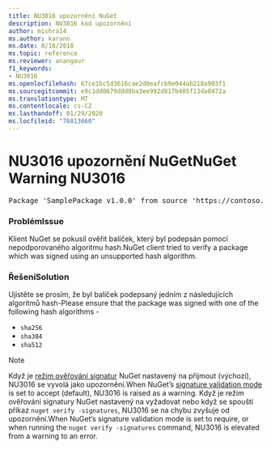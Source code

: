 ```yaml
---
title: NU3016 upozornění NuGet
description: NU3016 kód upozornění
author: mishra14
ms.author: karann
ms.date: 8/16/2018
ms.topic: reference
ms.reviewer: anangaur
f1_keywords:
- NU3016
ms.openlocfilehash: 67ce1bc5d3616cae2d0eafc69e044ab218a903f1
ms.sourcegitcommit: e9c1dd0679ddd8ba3ee992d817b405f13da0472a
ms.translationtype: MT
ms.contentlocale: cs-CZ
ms.lasthandoff: 01/29/2020
ms.locfileid: "76813660"
---
```

# <a name="nuget-warning-nu3016"></a><span data-ttu-id="9100d-103">NU3016 upozornění NuGet</span><span class="sxs-lookup"><span data-stu-id="9100d-103">NuGet Warning NU3016</span></span>

<pre>Package 'SamplePackage v1.0.0' from source 'https://contoso.com/index.json': The package hash uses an unsupported hash algorithm.</pre>

### <a name="issue"></a><span data-ttu-id="9100d-104">Problém</span><span class="sxs-lookup"><span data-stu-id="9100d-104">Issue</span></span>

<span data-ttu-id="9100d-105">Klient NuGet se pokusil ověřit balíček, který byl podepsán pomocí nepodporovaného algoritmu hash.</span><span class="sxs-lookup"><span data-stu-id="9100d-105">NuGet client tried to verify a package which was signed using an unsupported hash algorithm.</span></span>


### <a name="solution"></a><span data-ttu-id="9100d-106">Řešení</span><span class="sxs-lookup"><span data-stu-id="9100d-106">Solution</span></span>

<span data-ttu-id="9100d-107">Ujistěte se prosím, že byl balíček podepsaný jedním z následujících algoritmů hash-</span><span class="sxs-lookup"><span data-stu-id="9100d-107">Please ensure that the package was signed  with one of the following hash algorithms -</span></span> 
* `sha256`
* `sha384`
* `sha512`


> [!Note]
> <span data-ttu-id="9100d-108">Když je [režim ověřování signatur](../../consume-packages/installing-signed-packages.md#configure-package-signature-requirements) NuGet nastavený na přijmout (výchozí), NU3016 se vyvolá jako upozornění.</span><span class="sxs-lookup"><span data-stu-id="9100d-108">When NuGet’s [signature validation mode](../../consume-packages/installing-signed-packages.md#configure-package-signature-requirements) is set to accept (default), NU3016 is raised as a warning.</span></span> <span data-ttu-id="9100d-109">Když je režim ověřování signatury NuGet nastavený na vyžadovat nebo když se spouští příkaz `nuget verify -signatures`, NU3016 se na chybu zvyšuje od upozornění.</span><span class="sxs-lookup"><span data-stu-id="9100d-109">When NuGet’s signature validation mode is set to require, or when running the `nuget verify -signatures` command, NU3016 is elevated from a warning to an error.</span></span> 
